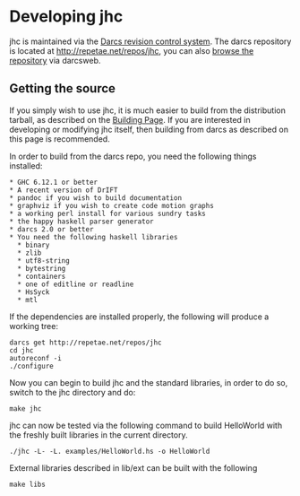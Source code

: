 Developing jhc
==============

jhc is maintained via the [Darcs revision control system](http://darcs.net/).
The darcs repository is located at <http://repetae.net/repos/jhc>, you can also
[browse the repository](http://repetae.net/dw/darcsweb.cgi?r=jhc;a=summary) via
darcsweb.

Getting the source
------------------

If you simply wish to use jhc, it is much easier to build from the distribution
tarball, as described on the [Building Page](building.shtml). If you are interested
in developing or modifying jhc itself, then building from darcs as described on this
page is recommended.

In order to build from the darcs repo, you need the following things installed:

    * GHC 6.12.1 or better
    * A recent version of DrIFT
    * pandoc if you wish to build documentation
    * graphviz if you wish to create code motion graphs
    * a working perl install for various sundry tasks
    * the happy haskell parser generator
    * darcs 2.0 or better
    * You need the following haskell libraries
      * binary
      * zlib
      * utf8-string
      * bytestring
      * containers
      * one of editline or readline
      * HsSyck
      * mtl

If the dependencies are installed properly, the following will produce a working tree:

    darcs get http://repetae.net/repos/jhc
    cd jhc
    autoreconf -i
    ./configure

Now you can begin to build jhc and the standard libraries, in order to do so, switch to the jhc directory and do:

    make jhc

jhc can now be tested via the following command to build HelloWorld with the freshly built libraries in the current directory.

    ./jhc -L- -L. examples/HelloWorld.hs -o HelloWorld

External libraries described in lib/ext can be built with the following

    make libs
